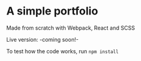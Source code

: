 # A simple portfolio

Made from scratch with Webpack, React and SCSS

Live version: -coming soon!-

To test how the code works, run ```npm install```
